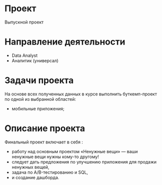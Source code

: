 # Проект
Выпускной проект
# Направление деятельности
* Data Analyst
* Аналитик (универсал)
# Задачи проекта
На основе всех полученных данных в курсе выполнить буткемп-проект по одной из выбранной областей:
- мобильные приложения;
# Описание проекта
Финальный проект включает в себя :
* работу над основным проектом «Ненужные вещи» — ваши ненужные вещи нужны кому-то другому!
* следует дать предложения по улучшению приложения для продажи ненужных вещей,
* задача по A/B-тестированию и SQL,
* и создание дашборда.
